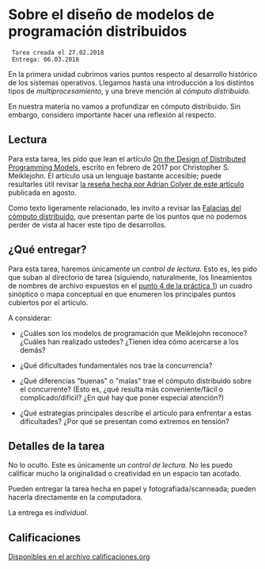 # Sobre el diseño de modelos de programación distribuidos

     Tarea creada el 27.02.2018
	 Entrega: 06.03.2018

En la primera unidad cubrimos varios puntos respecto al desarrollo
histórico de los sistemas operativos. Llegamos hasta una introducción
a los distintos tipos de *multiprocesamiento*, y una breve mención al
*cómputo distribuido*.

En nuestra materia no vamos a profundizar en cómputo distribuido. Sin
embargo, considero importante hacer una reflexión al respecto.

## Lectura

Para esta tarea, les pido que lean el artículo [On the Design of
Distributed Programming Models](https://arxiv.org/abs/1701.07615),
escrito en febrero de 2017 por Christopher S. Meiklejohn. El artículo
usa un lenguaje bastante accesible; puede resultarles útil revisar [la
reseña hecha por Adrian Colyer de este
artículo](https://blog.acolyer.org/2017/08/17/on-the-design-of-distributed-programming-models/)
publicada en agosto.

Como texto ligeramente relacionado, les invito a revisar las [Falacias
del cómputo
distribuído](https://es.wikipedia.org/wiki/Falacias_del_c%C3%B3mputo_distribuido),
que presentan parte de los puntos que no podemos perder de vista al
hacer este tipo de desarrollos.

## ¿Qué entregar?

Para esta tarea, haremos únicamente un *control de lectura*. Esto es,
les pido que suban al directorio de tarea (siguiendo, naturalmente,
los lineamientos de nombres de archivo expuestos en el [punto 4 de la
práctica 1](../../practicas/1/README.md)) un cuadro sinóptico o mapa
conceptual en que enumeren los principales puntos cubiertos por el
artículo.

A considerar:

- ¿Cuáles son los modelos de programación que Meiklejohn reconoce?
  ¿Cuáles han realizado ustedes? ¿Tienen idea cómo acercarse a los
  demás?

- ¿Qué dificultades fundamentales nos trae la concurrencia?

- ¿Qué diferencias "buenas" o "malas" trae el cómputo distribuido
  sobre el concurrente? (Esto es, ¿qué resulta más conveniente/fácil o
  complicado/difícil? ¿En qué hay que poner especial atención?)

- ¿Qué estrategias principales describe el artículo para enfrentar a
  estas dificultades? ¿Por qué se presentan como extremos en tensión?

## Detalles de la tarea

No lo oculto. Este es únicamente un *control de lectura*. No les puedo
calificar mucho la originalidad o creatividad en un espacio tan
acotado.

Pueden entregar la tarea hecha en papel y fotografiada/scanneada;
pueden hacerla directamente en la computadora.

La entrega es *individual*.

## Calificaciones

[Disponibles en el archivo calificaciones.org](./calificaciones.org)
